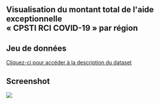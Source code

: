 ## Visualisation du montant total de l'aide exceptionnelle <br/> « CPSTI RCI COVID-19 » par région 

## Jeu de données

[Cliquez-ci pour accéder à la description du dataset](https://www.data.gouv.fr/fr/datasets/aide-exceptionnelle-cpsti-rci-covid-19/)

## Screenshot 
![ ](https://i.ibb.co/Tt7M3vJ/map.jpg)
